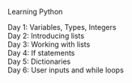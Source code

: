 Learning Python

Day 1: Variables, Types, Integers \
Day 2: Introducing lists \
Day 3: Working with lists \
Day 4: If statements \
Day 5: Dictionaries \
Day 6: User inputs and while loops

